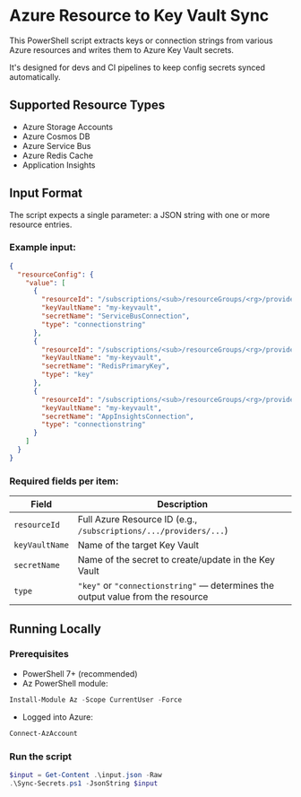# Azure Resource to Key Vault Sync

This PowerShell script extracts keys or connection strings from various Azure resources and writes them to Azure Key Vault secrets.

It's designed for devs and CI pipelines to keep config secrets synced automatically.

## Supported Resource Types

- Azure Storage Accounts
- Azure Cosmos DB
- Azure Service Bus
- Azure Redis Cache
- Application Insights

## Input Format

The script expects a single parameter: a JSON string with one or more resource entries.

### Example input:

```json
{
  "resourceConfig": {
    "value": [
      {
        "resourceId": "/subscriptions/<sub>/resourceGroups/<rg>/providers/Microsoft.ServiceBus/namespaces/myservicebus",
        "keyVaultName": "my-keyvault",
        "secretName": "ServiceBusConnection",
        "type": "connectionstring"
      },
      {
        "resourceId": "/subscriptions/<sub>/resourceGroups/<rg>/providers/Microsoft.Cache/Redis/myredis",
        "keyVaultName": "my-keyvault",
        "secretName": "RedisPrimaryKey",
        "type": "key"
      },
      {
        "resourceId": "/subscriptions/<sub>/resourceGroups/<rg>/providers/Microsoft.Insights/components/my-appinsights",
        "keyVaultName": "my-keyvault",
        "secretName": "AppInsightsConnection",
        "type": "connectionstring"
      }
    ]
  }
}
```

### Required fields per item:

| Field          | Description                                                                     |
| -------------- | ------------------------------------------------------------------------------- |
| `resourceId`   | Full Azure Resource ID (e.g., `/subscriptions/.../providers/...`)               |
| `keyVaultName` | Name of the target Key Vault                                                    |
| `secretName`   | Name of the secret to create/update in the Key Vault                            |
| `type`         | `"key"` or `"connectionstring"` — determines the output value from the resource |

## Running Locally

### Prerequisites
- PowerShell 7+ (recommended)
- Az PowerShell module:
```powershell
Install-Module Az -Scope CurrentUser -Force
```
- Logged into Azure:
```powershell
Connect-AzAccount
```

### Run the script
```powershell
$input = Get-Content .\input.json -Raw
.\Sync-Secrets.ps1 -JsonString $input
```
